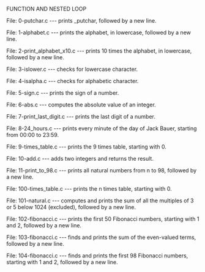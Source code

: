 FUNCTION AND NESTED LOOP

File: 0-putchar.c --- prints _putchar, followed by a new line.

File: 1-alphabet.c --- prints the alphabet, in lowercase, followed by a new line.

File: 2-print_alphabet_x10.c --- prints 10 times the alphabet, in lowercase, followed by a new line.

File: 3-islower.c --- checks for lowercase character.

File: 4-isalpha.c --- checks for alphabetic character.

File: 5-sign.c --- prints the sign of a number.

File: 6-abs.c --- computes the absolute value of an integer.

File: 7-print_last_digit.c --- prints the last digit of a number.

File: 8-24_hours.c --- prints every minute of the day of Jack Bauer, starting from 00:00 to 23:59.

File: 9-times_table.c --- prints the 9 times table, starting with 0.

File: 10-add.c --- adds two integers and returns the result.

File: 11-print_to_98.c --- prints all natural numbers from n to 98, followed by a new line.

File: 100-times_table.c --- prints the n times table, starting with 0.

File: 101-natural.c --- computes and prints the sum of all the multiples of 3 or 5 below 1024 (excluded), followed by a new line.

File: 102-fibonacci.c --- prints the first 50 Fibonacci numbers, starting with 1 and 2, followed by a new line.

File: 103-fibonacci.c --- finds and prints the sum of the even-valued terms, followed by a new line.

File: 104-fibonacci.c --- finds and prints the first 98 Fibonacci numbers, starting with 1 and 2, followed by a new line.

